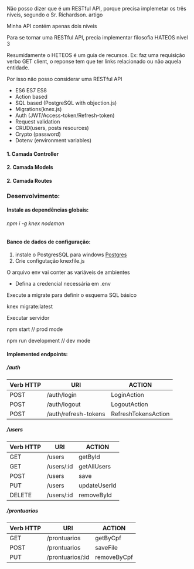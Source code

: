 <p>Não posso dizer que é um RESTful API, porque precisa implemetar os três níveis, segundo o Sr. Richardson.
   artigo <a href="https://www.brunobrito.net.br/richardson-maturity-model/"></a>
</p>
<p>Minha API contém apenas dois níveis</p>
<p>Para se tornar uma RESTful API, precia implementar filosofia HATEOS nível 3</p>
<P>Resumidamente o HETEOS é um guia de recursos. Ex: faz uma requisição verbo GET client, 
o reponse tem que ter links relacionado ou não aquela entidade.</P>
<p>Por isso não posso considerar uma RESTful API</p>
<ul dir="auto">
    <li>ES6 ES7 ES8</li>
    <li>Action based</li>
    <li>SQL based (PostgreSQL with objection.js)</li>
    <li>Migrations(knex.js)</li>
    <li>Auth (JWT/Access-token/Refresh-token)</li>
    <li>Request validation</li>
    <li>CRUD(users, posts resources)</li>
    <li>Crypto (password)</li>
    <li>Dotenv (environment variables)</li>
</ul>

<h4>1. Camada Controller</h4>
<h4>2. Camada Models</h4>
<h4>2. Camada Routes</h4>

<h3>Desenvolvimento:</h3>

<h4>Instale as dependências globais:</h4>

<h6>npm i -g knex nodemon</h6>

<h4>Banco de dados de configuração:</h4>

1. instale o PostgresSQL para windows <a href="https://www.postgresql.org/download/windows/">Postgres</a>
2. Crie configutação knexfile.js

O arquivo env vai conter as variáveis de ambientes

- Defina a credencial necessária em .env

<p dir="auto">Execute a migrate para definir o esquema SQL básico</p>
<p>knex migrate:latest</p>


<p dir="auto">Executar servidor</p>
<p> npm start // prod mode </p>
<p> npm run development // dev mode</p>

<h4>Implemented endpoints:</h4>

<h5>/auth</h5>

<table>
    <thead>
        <tr>
            <th>Verb HTTP</th>
            <th>URI</th>
            <th>ACTION</th>
        </tr>
    </thead>
    <tbody>
        <tr>
            <td>POST</td>
            <td>/auth/login</td>
            <td>LoginAction</td>
        </tr>
        <tr>
            <td>POST</td>
            <td>/auth/logout</td>
            <td>LogoutAction</td>
        </tr>
        <tr>
            <td>POST</td>
            <td>/auth/refresh-tokens</td>
            <td>RefreshTokensAction</td>
        </tr>
    </tbody>
</table>

<h5>/users</h5>

<table>
    <thead>
        <tr>
            <th>Verb HTTP</th>
            <th>URI</th>
            <th>ACTION</th>
        </tr>
    </thead>
    <tbody>
        <tr>
            <td>GET</td>
            <td>/users</td>
            <td>getById</td>
        </tr>
        <tr>
            <td>GET</td>
            <td>/users/:id</td>
            <td>getAllUsers</td>
        </tr>
        <tr>
            <td>POST</td>
            <td>/users</td>
            <td>save</td>
        </tr>
        <tr>
            <td>PUT</td>
            <td>/users</td>
            <td>updateUserId</td>
        </tr>
        <tr>
            <td>DELETE</td>
            <td>/users/:id</td>
            <td>removeById</td>
        </tr>
    </tbody>
</table>

<h5>/prontuarios</h5>

<table>
    <thead>
        <tr>
            <th>Verb HTTP</th>
            <th>URI</th>
            <th>ACTION</th>
        </tr>
    </thead>
    <tbody>
        <tr>
            <td>GET</td>
            <td>/prontuarios</td>
            <td>getByCpf</td>
        </tr>
        <tr>
            <td>POST</td>
            <td>/prontuarios</td>
            <td>saveFile</td>
        </tr>
        <tr>
            <td>PUT</td>
            <td>/prontuarios/:id</td>
            <td>removeByCpf</td>
        </tr>
    </tbody>
</table>
